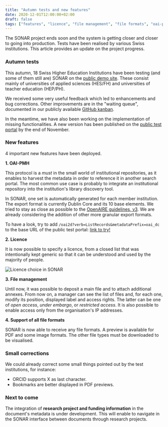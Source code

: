 ```yaml
---
title: "Autumn tests and new features"
date: 2020-12-01T12:00:00+02:00
draft: false
tags: ["features", "licence", "file management", "file formats", "oai-pmh", "tests"]
---
```


The SONAR project ends soon and the system is getting closer and closer to going into production. Tests have been realised by various Swiss institutions. This article provides an update on the project progress.

<!--more-->

### Autumn tests

This autumn, 18 Swiss Higher Education Institutions have been testing (and some of them still are) SONAR on the [public demo site](https://sonar.test.rero.ch/). These consist mainly of universities of applied sciences (HES/FH) and universities of teacher education (HEP/PH).

We received some very useful feedback which led to enhancements and bug corrections. Other improvements are in the "waiting queue", documented in our publicly available [GitHub kanban](https://github.com/orgs/rero/projects/4).

In the meantime, we have also been working on the implementation of missing functionalities. A new version has been published on the [public test portal](https://sonar.test.rero.ch/) by the end of November.

### New features

4 important new features have been deployed.

**1. OAI-PMH**

This protocol is a *must* in the small world of institutional repositories, as it enables to harvest the metadata in order to reference it in another search portal. The most common use case is probably to integrate an institutional repository into the institution's library discovery tool.

In SONAR, one set is automatically generated for each member institution. The export format is currently Dublin Core and its 10 base elements. We tried to stay as close as possible to the [OpenAIRE guidelines, v3](https://guidelines.readthedocs.io/en/latest/literature/application_profile.html). We are already considering the addition of other more granular export formats.

To have a look, try to add `/oai2d?verb=ListRecords&metadataPrefix=oai_dc` to the base URL of the public test portal: [link to try!](https://sonar.test.rero.ch/oai2d?verb=ListRecords&metadataPrefix=oai_dc)

**2. Licence**

It is now possible to specify a licence, from a closed list that was intentionally kept generic so that it can be understood and used by the majority of people.

<img class="image fit" src="/images/licence.png" alt="Licence choice in SONAR" title="Licence choice in SONAR" >

**3. File management**

Until now, it was possible to deposit a main file and to attach additional annexes. From now on, a manager can see the list of files and, for each one, modify its position, displayed label and access rights. The latter can be one of *open access*, *under embargo*, or *restricted access*. It is also possible to enable access only from the organisation's IP addresses.

**4. Support of all file formats**

SONAR is now able to receive any file formats. A preview is available for PDF and some image formats. The other file types must be downloaded to be visualised.

### Small corrections

We could already correct some small things pointed out by the test institutions, for instance:

* ORCID supports X as last character.
* Bookmarks are better displayed in PDF previews.

### Next to come

The integration of **research project and funding information** in the document's metadata is under development. This will enable to navigate in the SONAR interface between documents through research projects.
